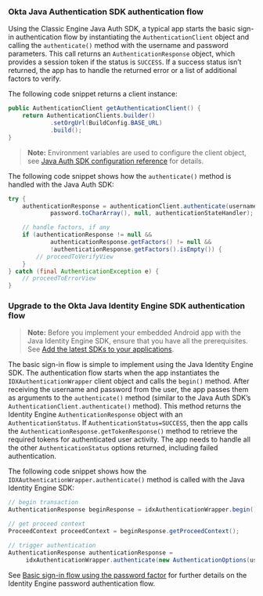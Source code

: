 ### Okta Java Authentication SDK authentication flow

Using the Classic Engine Java Auth SDK, a typical app starts the basic sign-in authentication flow by instantiating the `AuthenticationClient` object and calling the `authenticate()` method with the username and password parameters. This call returns an `AuthenticationResponse` object, which provides a session token if the status is `SUCCESS`. If a success status isn’t returned, the app has to handle the returned error or a list of additional factors to verify.

The following code snippet returns a client instance:

```java
public AuthenticationClient getAuthenticationClient() {
    return AuthenticationClients.builder()
            .setOrgUrl(BuildConfig.BASE_URL)
            .build();
}
```

> **Note:** Environment variables are used to configure the client object, see [Java Auth SDK configuration reference](https://github.com/okta/okta-auth-java#configuration-reference) for details.

The following code snippet shows how the `authenticate()` method is handled with the Java Auth SDK:

```java
try {
    authenticationResponse = authenticationClient.authenticate(username,
            password.toCharArray(), null, authenticationStateHandler);

    // handle factors, if any
    if (authenticationResponse != null &&
            authenticationResponse.getFactors() != null &&
            !authenticationResponse.getFactors().isEmpty()) {
        // proceedToVerifyView
    }
} catch (final AuthenticationException e) {
    // proceedToErrorView
}
```

### Upgrade to the Okta Java Identity Engine SDK authentication flow

> **Note:** Before you implement your embedded Android app with the Java Identity Engine SDK, ensure that you have all the prerequisites. See [Add the latest SDKs to your applications](https://developer.okta.com/docs/guides/oie-upgrade-add-sdk-to-your-app/android/main/).

The basic sign-in flow is simple to implement using the Java Identity Engine SDK. The authentication flow starts when the app instantiates the `IDXAuthenticationWrapper` client object and calls the `begin()` method. After receiving the username and password from the user, the app passes them as arguments to the  `authenticate()` method (similar to the Java Auth SDK’s `AuthenticationClient.authenticate()` method). This method returns the Identity Engine `AuthenticationResponse` object with an `AuthenticationStatus`. If `AuthenticationStatus=SUCCESS`, then the app calls the `AuthenticationResponse.getTokenResponse()` method to retrieve the required tokens for authenticated user activity. The app needs to handle all the other `AuthenticationStatus` options returned, including failed authentication.

The following code snippet shows how the `IDXAuthenticationWrapper.authenticate()` method is called with the Java Identity Engine SDK:

```java
// begin transaction
AuthenticationResponse beginResponse = idxAuthenticationWrapper.begin();

// get proceed context
ProceedContext proceedContext = beginResponse.getProceedContext();

// trigger authentication
AuthenticationResponse authenticationResponse =
     idxAuthenticationWrapper.authenticate(new AuthenticationOptions(username, password.toCharArray()), proceedContext);
```

See [Basic sign-in flow using the password factor](/docs/guides/oie-embedded-sdk-use-case-basic-sign-in/android/main/) for further details on the Identity Engine password authentication flow.
